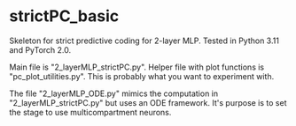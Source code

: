 # strictPC_basic
Skeleton for strict predictive coding for 2-layer MLP. Tested in Python 3.11 and PyTorch 2.0.

Main file is "2_layerMLP_strictPC.py". Helper file with plot functions is "pc_plot_utilities.py". This is probably what you want to experiment with.

The file "2_layerMLP_ODE.py" mimics the computation in "2_layerMLP_strictPC.py" but uses an ODE framework. It's purpose is to set the stage to use multicompartment neurons.
